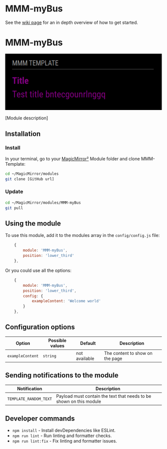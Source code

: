 # MMM-myBus
See the [wiki page](https://github.com/Dennis-Rosenbaum/MMM-Template/wiki) for an in depth overview of how to get started.

# MMM-myBus

![Example of MMM-Template](./example_1.png)

[Module description]

## Installation

### Install

In your terminal, go to your [MagicMirror²][mm] Module folder and clone MMM-Template:

```bash
cd ~/MagicMirror/modules
git clone [GitHub url]
```

### Update

```bash
cd ~/MagicMirror/modules/MMM-myBus
git pull
```

## Using the module

To use this module, add it to the modules array in the `config/config.js` file:

```js
    {
        module: 'MMM-myBus',
        position: 'lower_third'
    },
```

Or you could use all the options:

```js
    {
        module: 'MMM-myBus',
        position: 'lower_third',
        config: {
            exampleContent: 'Welcome world'
        }
    },
```

## Configuration options

Option|Possible values|Default|Description
------|------|------|-----------
`exampleContent`|`string`|not available|The content to show on the page

## Sending notifications to the module

Notification|Description
------|-----------
`TEMPLATE_RANDOM_TEXT`|Payload must contain the text that needs to be shown on this module

## Developer commands

- `npm install` - Install devDependencies like ESLint.
- `npm run lint` - Run linting and formatter checks.
- `npm run lint:fix` - Fix linting and formatter issues.

[mm]: https://github.com/MagicMirrorOrg/MagicMirror
